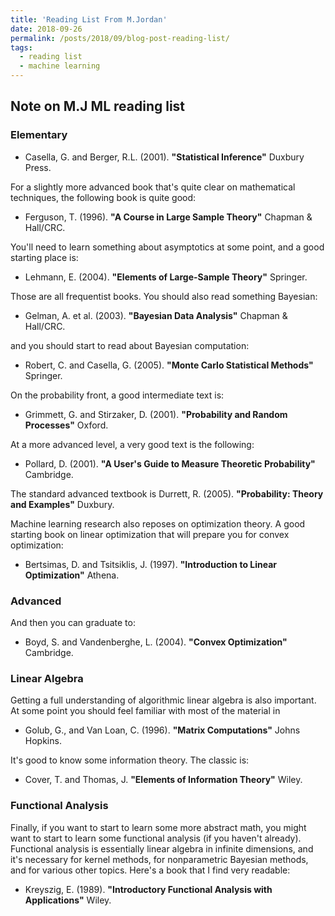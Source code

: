 ```yaml
---
title: 'Reading List From M.Jordan'
date: 2018-09-26
permalink: /posts/2018/09/blog-post-reading-list/
tags:
  - reading list
  - machine learning
---
```


## Note on M.J ML reading list
### Elementary


* Casella, G. and Berger, R.L. (2001). **"Statistical Inference"** Duxbury Press.

For a slightly more advanced book that's quite clear on mathematical techniques, the following book is quite good:

* Ferguson, T. (1996). **"A Course in Large Sample Theory"** Chapman & Hall/CRC.

You'll need to learn something about asymptotics at some point, and a good starting place is:

* Lehmann, E. (2004). **"Elements of Large-Sample Theory"** Springer.

Those are all frequentist books. You should also read something Bayesian:

* Gelman, A. et al. (2003). **"Bayesian Data Analysis"** Chapman & Hall/CRC.

and you should start to read about Bayesian computation:

* Robert, C. and Casella, G. (2005). **"Monte Carlo Statistical Methods"** Springer.

On the probability front, a good intermediate text is:

* Grimmett, G. and Stirzaker, D. (2001). **"Probability and Random Processes"** Oxford.

At a more advanced level, a very good text is the following:

* Pollard, D. (2001). **"A User's Guide to Measure Theoretic Probability"** Cambridge.

The standard advanced textbook is Durrett, R. (2005). **"Probability: Theory and Examples"** Duxbury.

Machine learning research also reposes on optimization theory. A good starting book on linear optimization that will prepare you for convex optimization:

* Bertsimas, D. and Tsitsiklis, J. (1997). **"Introduction to Linear Optimization"** Athena.


### Advanced

And then you can graduate to:

* Boyd, S. and Vandenberghe, L. (2004). **"Convex Optimization"** Cambridge.

### Linear Algebra

Getting a full understanding of algorithmic linear algebra is also important. At some point you should feel familiar with most of the material in

* Golub, G., and Van Loan, C. (1996). **"Matrix Computations"** Johns Hopkins.

It's good to know some information theory. The classic is:

* Cover, T. and Thomas, J. **"Elements of Information Theory"** Wiley.

### Functional Analysis

Finally, if you want to start to learn some more abstract math, you might want to start to learn some functional analysis (if you haven't already). Functional analysis is essentially linear algebra in infinite dimensions, and it's necessary for kernel methods, for nonparametric Bayesian methods, and for various other topics. Here's a book that I find very readable:

* Kreyszig, E. (1989). **"Introductory Functional Analysis with Applications"** Wiley. 
